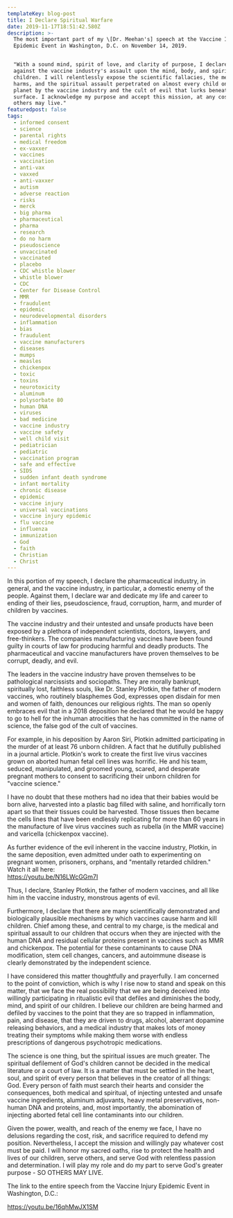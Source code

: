 ```yaml
---
templateKey: blog-post
title: I Declare Spiritual Warfare
date: 2019-11-17T18:51:42.580Z
description: >-
  The most important part of my \[Dr. Meehan's] speech at the Vaccine Injury
  Epidemic Event in Washington, D.C. on November 14, 2019.


  "With a sound mind, spirit of love, and clarity of purpose, I declare war
  against the vaccine industry's assault upon the mind, body, and spirit of our
  children. I will relentlessly expose the scientific fallacies, the medical
  harms, and the spiritual assault perpetrated on almost every child on the
  planet by the vaccine industry and the cult of evil that lurks beneath its
  surface. I acknowledge my purpose and accept this mission, at any cost, so
  others may live."
featuredpost: false
tags:
  - informed consent
  - science
  - parental rights
  - medical freedom
  - ex-vaxxer
  - vaccines
  - vaccination
  - anti-vax
  - vaxxed
  - anti-vaxxer
  - autism
  - adverse reaction
  - risks
  - merck
  - big pharma
  - pharmaceutical
  - pharma
  - research
  - do no harm
  - pseudoscience
  - unvaccinated
  - vaccinated
  - placebo
  - CDC whistle blower
  - whistle blower
  - CDC
  - Center for Disease Control
  - MMR
  - fraudulent
  - epidemic
  - neurodevelopmental disorders
  - inflammation
  - bias
  - fraudulent
  - vaccine manufacturers
  - diseases
  - mumps
  - measles
  - chickenpox
  - toxic
  - toxins
  - neurotoxicity
  - aluminum
  - polysorbate 80
  - human DNA
  - viruses
  - bad medicine
  - vaccine industry
  - vaccine safety
  - well child visit
  - pediatrician
  - pediatric
  - vaccination program
  - safe and effective
  - SIDS
  - sudden infant death syndrome
  - infant mortality
  - chronic disease
  - epidemic
  - vaccine injury
  - universal vaccinations
  - vaccine injury epidemic
  - flu vaccine
  - influenza
  - immunization
  - God
  - faith
  - Christian
  - Christ
---
```

<!--StartFragment-->

In this portion of my speech, I declare the pharmaceutical industry, in general, and the vaccine industry, in particular, a domestic enemy of the people. Against them, I declare war and dedicate my life and career to ending of their lies, pseudoscience, fraud, corruption, harm, and murder of children by vaccines.

The vaccine industry and their untested and unsafe products have been exposed by a plethora of independent scientists, doctors, lawyers, and free-thinkers. The companies manufacturing vaccines have been found guilty in courts of law for producing harmful and deadly products. The pharmaceutical and vaccine manufacturers have proven themselves to be corrupt, deadly, and evil.

The leaders in the vaccine industry have proven themselves to be pathological narcissists and sociopaths. They are morally bankrupt, spiritually lost, faithless souls, like Dr. Stanley Plotkin, the father of modern vaccines, who routinely blasphemes God, expresses open disdain for men and women of faith, denounces our religious rights. The man so openly embraces evil that in a 2018 deposition he declared that he would be happy to go to hell for the inhuman atrocities that he has committed in the name of science, the false god of the cult of vaccines.

For example, in his deposition by Aaron Siri, Plotkin admitted participating in the murder of at least 76 unborn children. A fact that he dutifully published in a journal article. Plotkin's work to create the first live virus vaccines grown on aborted human fetal cell lines was horrific. He and his team, seduced, manipulated, and groomed young, scared, and desperate pregnant mothers to consent to sacrificing their unborn children for "vaccine science."

I have no doubt that these mothers had no idea that their babies would be born alive, harvested into a plastic bag filled with saline, and horrifically torn apart so that their tissues could be harvested. Those tissues then became the cells lines that have been endlessly replicating for more than 60 years in the manufacture of live virus vaccines such as rubella (in the MMR vaccine) and varicella (chickenpox vaccine).

As further evidence of the evil inherent in the vaccine industry, Plotkin, in the same deposition, even admitted under oath to experimenting on pregnant women, prisoners, orphans, and "mentally retarded children." Watch it all here:\
[](https://www.youtube.com/watch?time_continue=13&v=N16LWcGGm7I&feature=emb_logo&fbclid=IwAR2vOqmLncdl9mqVwV2NhpDnvEKuqTl6FxQCOnoPDOkdTWUuE1O1GRLfDiw)https://youtu.be/N16LWcGGm7I

Thus, I declare, Stanley Plotkin, the father of modern vaccines, and all like him in the vaccine industry, monstrous agents of evil.

Furthermore, I declare that there are many scientifically demonstrated and biologically plausible mechanisms by which vaccines cause harm and kill children. Chief among these, and central to my charge, is the medical and spiritual assault to our children that occurs when they are injected with the human DNA and residual cellular proteins present in vaccines such as MMR and chickenpox. The potential for these contaminants to cause DNA modification, stem cell changes, cancers, and autoimmune disease is clearly demonstrated by the independent science.

I have considered this matter thoughtfully and prayerfully. I am concerned to the point of conviction, which is why I rise now to stand and speak on this matter, that we face the real possibility that we are being deceived into willingly participating in ritualistic evil that defiles and diminishes the body, mind, and spirit of our children. I believe our children are being harmed and defiled by vaccines to the point that they are so trapped in inflammation, pain, and disease, that they are driven to drugs, alcohol, aberrant dopamine releasing behaviors, and a medical industry that makes lots of money treating their symptoms while making them worse with endless prescriptions of dangerous psychotropic medications.

The science is one thing, but the spiritual issues are much greater. The spiritual defilement of God's children cannot be decided in the medical literature or a court of law. It is a matter that must be settled in the heart, soul, and spirit of every person that believes in the creator of all things: God. Every person of faith must search their hearts and consider the consequences, both medical and spiritual, of injecting untested and unsafe vaccine ingredients, aluminum adjuvants, heavy metal preservatives, non-human DNA and proteins, and, most importantly, the abomination of injecting aborted fetal cell line contaminants into our children.

Given the power, wealth, and reach of the enemy we face, I have no delusions regarding the cost, risk, and sacrifice required to defend my position. Nevertheless, I accept the mission and willingly pay whatever cost must be paid. I will honor my sacred oaths, rise to protect the health and lives of our children, serve others, and serve God with relentless passion and determination. I will play my role and do my part to serve God's greater purpose - SO OTHERS MAY LIVE.

The link to the entire speech from the Vaccine Injury Epidemic Event in Washington, D.C.:<!--StartFragment-->

https://youtu.be/16qhMwJX1SM

<!--EndFragment-->